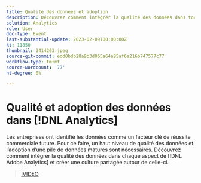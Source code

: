 ```yaml
---
title: Qualité des données et adoption
description: Découvrez comment intégrer la qualité des données dans tous les aspects d’Adobe Analytics et créer une culture partagée autour de celui-ci.
solution: Analytics
role: User
doc-type: Event
last-substantial-update: 2023-02-09T00:00:00Z
kt: 11850
thumbnail: 3414203.jpeg
source-git-commit: edd0bdb28a9b3d065a64a95af6a216b747577c77
workflow-type: tm+mt
source-wordcount: '77'
ht-degree: 0%

---
```


# Qualité et adoption des données dans [!DNL Analytics]

Les entreprises ont identifié les données comme un facteur clé de réussite commerciale future. Pour ce faire, un haut niveau de qualité des données et l’adoption d’une pile de données matures sont nécessaires. Découvrez comment intégrer la qualité des données dans chaque aspect de [!DNL Adobe Analytics] et créer une culture partagée autour de celle-ci.

>[!VIDEO](https://video.tv.adobe.com/v/3414203/?quality=12&learn=on)
